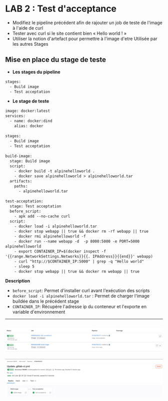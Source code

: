 # LAB 2 : Test d'acceptance
- Modifiez le pipeline précédent afin de rajouter un job de teste de l'image à l'aide de curl
- Tester avec curl si le site contient bien « Hello world ! »
- Utiliser la notion d'artefact pour permettre à l'image d'etre Utilisée par les autres Stages

## Mise en place du stage de teste
- **Les stages du pipeline**
```
stages:
  - Build image
  - Test acceptation
```
- **Le stage de teste**
```
image: docker:latest
services:
  - name: docker:dind
    alias: docker

stages:
  - Build image
  - Test acceptation

build-image:
  stage: Build image
  script:
    - docker build -t alpinehelloworld .
    - docker save alpinehelloworld > alpinehelloworld.tar
  artifacts:
    paths:
      - alpinehelloworld.tar

test-acceptation:
  stage: Test acceptation
  before_script:
    - apk add --no-cache curl
  script:
    - docker load -i alpinehelloworld.tar
    - docker stop webapp || true && docker rm -rf webapp || true
    - docker rmi alpinehelloworld -f
    - docker run --name webapp -d  -p 8000:5000 -e PORT=5000 alpinehelloworld
    - export CONTAINER_IP=$(docker inspect -f '{{range.NetworkSettings.Networks}}{{. IPAddress}}{{end}}' webapp)
    - curl "http://$CONTAINER_IP:5000" | grep -q "Hello world" 
    - sleep 5
    - docker stop webapp || true && docker rm webapp || true
```
**Description**
- `before_script`: Permet d'installer curl avant l'exécution des scripts
- `docker load -i alpinehelloworld.tar` : Permet de charger l'image buildée dans le précédent stage
- `CONTAINER_IP`: Récupère l'adresse ip du conteneur et l'exporte en variable d'environnement

---
![](../images/acceptance.png)
---
![](../images/acceptance2.png)
